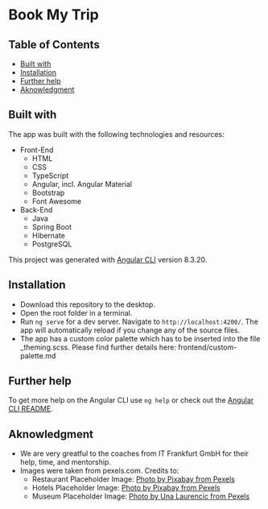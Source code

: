 # Book My Trip

## Table of Contents

* [Built with](#built-with)
* [Installation](#installation)
* [Further help](#further-help)
* [Aknowledgment](#aknowledgment)

## Built with

The app was built with the following technologies and resources:
* Front-End
  - HTML
  - CSS
  - TypeScript
  - Angular, incl. Angular Material
  - Bootstrap
  - Font Awesome
* Back-End
  - Java
  - Spring Boot
  - Hibernate
  - PostgreSQL

This project was generated with [Angular CLI](https://github.com/angular/angular-cli) version 8.3.20.

## Installation

* Download this repository to the desktop.
* Open the root folder in a terminal.
* Run `ng serve` for a dev server. Navigate to `http://localhost:4200/`. The app will automatically reload if you change any of the source files.
* The app has a custom color palette which has to be inserted into the file _theming.scss. Please find further details here: frontend/custom-palette.md

## Further help

To get more help on the Angular CLI use `ng help` or check out the [Angular CLI README](https://github.com/angular/angular-cli/blob/master/README.md).

## Aknowledgment

* We are very greatful to the coaches from IT Frankfurt GmbH for their help, time, and mentorship.
* Images were taken from pexels.com. Credits to: 
  - Restaurant Placeholder Image: [Photo by Pixabay from Pexels](https://www.pexels.com/photo/blur-breakfast-chef-cooking-262978/)
  - Hotels Placeholder Image: [Photo by Pixabay from Pexels](https://www.pexels.com/photo/alone-bed-bedroom-blur-271897/)
  - Museum Placeholder Image: [Photo by Una Laurencic from Pexels](https://www.pexels.com/photo/red-art-relaxation-girl-20967/)

